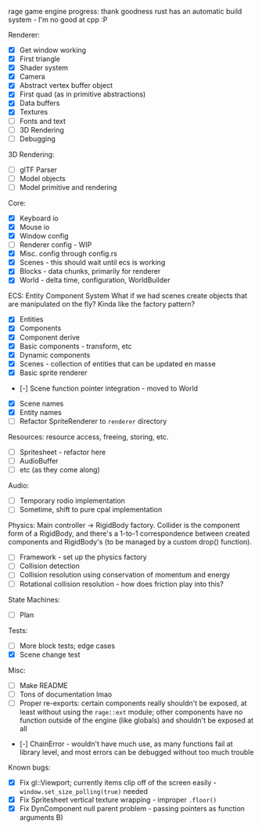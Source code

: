 rage game engine progress:
thank goodness rust has an automatic build system - I'm no good at cpp :P

Renderer:
- [x] Get window working
- [x] First triangle
- [x] Shader system
- [x] Camera
- [x] Abstract vertex buffer object
- [x] First quad (as in primitive abstractions)
- [x] Data buffers
- [x] Textures
- [ ] Fonts and text
- [ ] 3D Rendering
- [ ] Debugging

3D Rendering:
- [ ] glTF Parser
- [ ] Model objects
- [ ] Model primitive and rendering

Core:
- [x] Keyboard io
- [x] Mouse io
- [x] Window config
- [ ] Renderer config - WIP
- [x] Misc. config through config.rs
- [x] Scenes - this should wait until ecs is working
- [x] Blocks - data chunks, primarily for renderer
- [x] World - delta time, configuration, WorldBuilder

ECS: Entity Component System
What if we had scenes create objects that are manipulated on the fly? Kinda like the factory pattern?
- [x] Entities
- [x] Components
- [x] Component derive
- [x] Basic components - transform, etc
- [x] Dynamic components
- [x] Scenes - collection of entities that can be updated en masse
- [x] Basic sprite renderer
- [-] Scene function pointer integration - moved to World
- [x] Scene names
- [x] Entity names
- [ ] Refactor SpriteRenderer to `renderer` directory

Resources: resource access, freeing, storing, etc.
- [ ] Spritesheet - refactor here
- [ ] AudioBuffer
- [ ] etc (as they come along)

Audio:
- [ ] Temporary rodio implementation
- [ ] Sometime, shift to pure cpal implementation

Physics: Main controller -> RigidBody factory. Collider is the component form of a RigidBody, and there's a 1-to-1 correspondence between created components and RigidBody's (to be managed by a custom drop() function).
- [ ] Framework - set up the physics factory
- [ ] Collision detection
- [ ] Collision resolution using conservation of momentum and energy
- [ ] Rotational collision resolution - how does friction play into this?

State Machines:
- [ ] Plan

Tests:
- [ ] More block tests; edge cases
- [x] Scene change test

Misc:
- [ ] Make README
- [ ] Tons of documentation lmao
- [ ] Proper re-exports: certain components really shouldn't be exposed, at least without using the `rage::ext` module; other components have no function outside of the engine (like globals) and shouldn't be exposed at all
- [-] ChainError - wouldn't have much use, as many functions fail at library level, and most errors can be debugged without too much trouble

Known bugs:
- [x] Fix gl::Viewport; currently items clip off of the screen easily - `window.set_size_polling(true)` needed
- [x] Fix Spritesheet vertical texture wrapping - improper `.floor()`
- [x] Fix DynComponent null parent problem - passing pointers as function arguments B)
